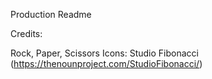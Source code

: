 Production Readme

Credits:

Rock, Paper, Scissors Icons: Studio Fibonacci (https://thenounproject.com/StudioFibonacci/)
